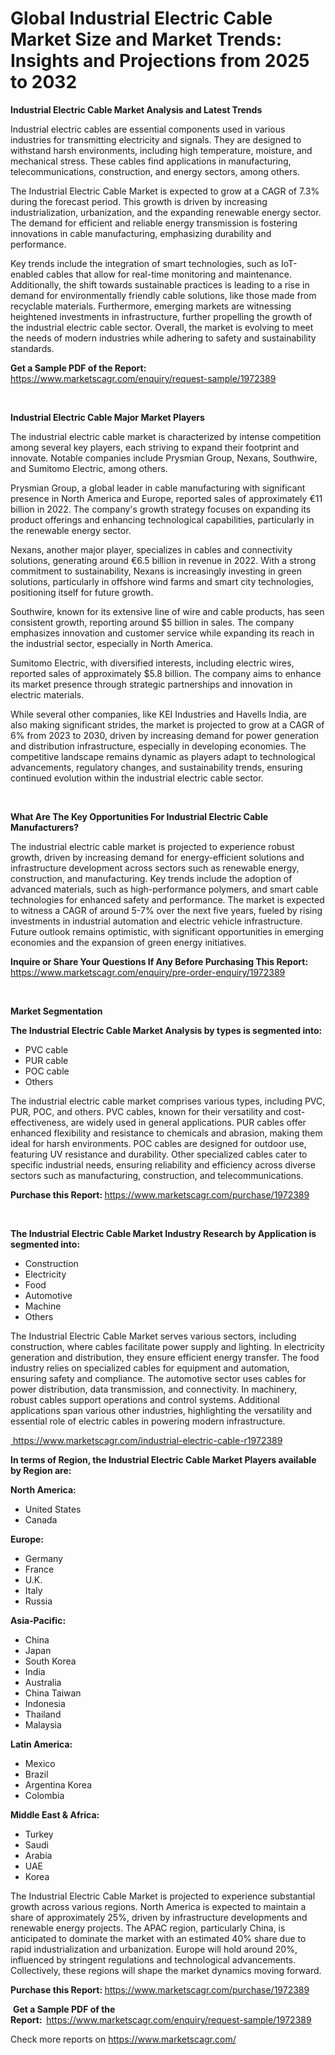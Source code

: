 <p><h1>Global Industrial Electric Cable Market Size and Market Trends: Insights and Projections from 2025 to 2032</h1></p><p><strong>Industrial Electric Cable Market Analysis and Latest Trends</strong></p>
<p><p>Industrial electric cables are essential components used in various industries for transmitting electricity and signals. They are designed to withstand harsh environments, including high temperature, moisture, and mechanical stress. These cables find applications in manufacturing, telecommunications, construction, and energy sectors, among others.</p><p>The Industrial Electric Cable Market is expected to grow at a CAGR of 7.3% during the forecast period. This growth is driven by increasing industrialization, urbanization, and the expanding renewable energy sector. The demand for efficient and reliable energy transmission is fostering innovations in cable manufacturing, emphasizing durability and performance. </p><p>Key trends include the integration of smart technologies, such as IoT-enabled cables that allow for real-time monitoring and maintenance. Additionally, the shift towards sustainable practices is leading to a rise in demand for environmentally friendly cable solutions, like those made from recyclable materials. Furthermore, emerging markets are witnessing heightened investments in infrastructure, further propelling the growth of the industrial electric cable sector. Overall, the market is evolving to meet the needs of modern industries while adhering to safety and sustainability standards.</p></p>
<p><strong>Get a Sample PDF of the Report:&nbsp;</strong> <a href="https://www.marketscagr.com/enquiry/request-sample/1972389?utm_campaign=3135&utm_medium=2&utm_source=Github&utm_content=ia&utm_term=07042025&utm_id=industrial-electric-cable">https://www.marketscagr.com/enquiry/request-sample/1972389</a></p>
<p>&nbsp;</p>
<p><strong>Industrial Electric Cable Major Market Players</strong></p>
<p><p>The industrial electric cable market is characterized by intense competition among several key players, each striving to expand their footprint and innovate. Notable companies include Prysmian Group, Nexans, Southwire, and Sumitomo Electric, among others.</p><p>Prysmian Group, a global leader in cable manufacturing with significant presence in North America and Europe, reported sales of approximately €11 billion in 2022. The company's growth strategy focuses on expanding its product offerings and enhancing technological capabilities, particularly in the renewable energy sector.</p><p>Nexans, another major player, specializes in cables and connectivity solutions, generating around €6.5 billion in revenue in 2022. With a strong commitment to sustainability, Nexans is increasingly investing in green solutions, particularly in offshore wind farms and smart city technologies, positioning itself for future growth.</p><p>Southwire, known for its extensive line of wire and cable products, has seen consistent growth, reporting around $5 billion in sales. The company emphasizes innovation and customer service while expanding its reach in the industrial sector, especially in North America.</p><p>Sumitomo Electric, with diversified interests, including electric wires, reported sales of approximately $5.8 billion. The company aims to enhance its market presence through strategic partnerships and innovation in electric materials.</p><p>While several other companies, like KEI Industries and Havells India, are also making significant strides, the market is projected to grow at a CAGR of 6% from 2023 to 2030, driven by increasing demand for power generation and distribution infrastructure, especially in developing economies. The competitive landscape remains dynamic as players adapt to technological advancements, regulatory changes, and sustainability trends, ensuring continued evolution within the industrial electric cable sector.</p></p>
<p>&nbsp;</p>
<p><strong>What Are The Key Opportunities For Industrial Electric Cable Manufacturers?</strong></p>
<p><p>The industrial electric cable market is projected to experience robust growth, driven by increasing demand for energy-efficient solutions and infrastructure development across sectors such as renewable energy, construction, and manufacturing. Key trends include the adoption of advanced materials, such as high-performance polymers, and smart cable technologies for enhanced safety and performance. The market is expected to witness a CAGR of around 5-7% over the next five years, fueled by rising investments in industrial automation and electric vehicle infrastructure. Future outlook remains optimistic, with significant opportunities in emerging economies and the expansion of green energy initiatives.</p></p>
<p><strong>Inquire or Share Your Questions If Any Before Purchasing This Report:</strong> <a href="https://www.marketscagr.com/enquiry/pre-order-enquiry/1972389?utm_campaign=3135&utm_medium=2&utm_source=Github&utm_content=ia&utm_term=07042025&utm_id=industrial-electric-cable">https://www.marketscagr.com/enquiry/pre-order-enquiry/1972389</a></p>
<p>&nbsp;</p>
<p><strong>Market Segmentation</strong></p>
<p><strong>The Industrial Electric Cable Market Analysis by types is segmented into:</strong></p>
<p><ul><li>PVC cable</li><li>PUR cable</li><li>POC cable</li><li>Others</li></ul></p>
<p><p>The industrial electric cable market comprises various types, including PVC, PUR, POC, and others. PVC cables, known for their versatility and cost-effectiveness, are widely used in general applications. PUR cables offer enhanced flexibility and resistance to chemicals and abrasion, making them ideal for harsh environments. POC cables are designed for outdoor use, featuring UV resistance and durability. Other specialized cables cater to specific industrial needs, ensuring reliability and efficiency across diverse sectors such as manufacturing, construction, and telecommunications.</p></p>
<p><strong>Purchase this Report:&nbsp;</strong><a href="https://www.marketscagr.com/purchase/1972389?utm_campaign=3135&utm_medium=2&utm_source=Github&utm_content=ia&utm_term=07042025&utm_id=industrial-electric-cable">https://www.marketscagr.com/purchase/1972389</a></p>
<p>&nbsp;</p>
<p><strong>The Industrial Electric Cable Market Industry Research by Application is segmented into:</strong></p>
<p><ul><li>Construction</li><li>Electricity</li><li>Food</li><li>Automotive</li><li>Machine</li><li>Others</li></ul></p>
<p><p>The Industrial Electric Cable Market serves various sectors, including construction, where cables facilitate power supply and lighting. In electricity generation and distribution, they ensure efficient energy transfer. The food industry relies on specialized cables for equipment and automation, ensuring safety and compliance. The automotive sector uses cables for power distribution, data transmission, and connectivity. In machinery, robust cables support operations and control systems. Additional applications span various other industries, highlighting the versatility and essential role of electric cables in powering modern infrastructure.</p></p>
<p><a href="https://www.marketscagr.com/industrial-electric-cable-r1972389?utm_campaign=3135&utm_medium=2&utm_source=Github&utm_content=ia&utm_term=07042025&utm_id=industrial-electric-cable">&nbsp;https://www.marketscagr.com/industrial-electric-cable-r1972389</a></p>
<p><strong>In terms of Region, the Industrial Electric Cable Market Players available by Region are:</strong></p>
<p>
    <p> <strong> North America: </strong>
        <ul>
            <li>United States</li>
            <li>Canada</li>
        </ul>
        </p> 
    <p> <strong> Europe: </strong>
        <ul>
            <li>Germany</li>
            <li>France</li>
            <li>U.K.</li>
            <li>Italy</li>
            <li>Russia</li>
        </ul>
        </p> 
    <p> <strong> Asia-Pacific: </strong>
        <ul>
            <li>China</li>
            <li>Japan</li>
            <li>South Korea</li>
            <li>India</li>
            <li>Australia</li>
            <li>China Taiwan</li>
            <li>Indonesia</li>
            <li>Thailand</li>
            <li>Malaysia</li>
        </ul>
        </p> 
    <p> <strong> Latin America: </strong>
        <ul>
            <li>Mexico</li>
            <li>Brazil</li>
            <li>Argentina Korea</li>
            <li>Colombia</li>
        </ul>
        </p> 
    <p> <strong> Middle East & Africa: </strong>
        <ul>
            <li>Turkey</li>
            <li>Saudi</li>
            <li>Arabia</li>
            <li>UAE</li>
            <li>Korea</li>
        </ul>
    </p>
    </p>
<p><p>The Industrial Electric Cable Market is projected to experience substantial growth across various regions. North America is expected to maintain a share of approximately 25%, driven by infrastructure developments and renewable energy projects. The APAC region, particularly China, is anticipated to dominate the market with an estimated 40% share due to rapid industrialization and urbanization. Europe will hold around 20%, influenced by stringent regulations and technological advancements. Collectively, these regions will shape the market dynamics moving forward.</p></p>
<p><strong>Purchase this Report: </strong><a href="https://www.marketscagr.com/purchase/1972389?utm_campaign=3135&utm_medium=2&utm_source=Github&utm_content=ia&utm_term=07042025&utm_id=industrial-electric-cable">https://www.marketscagr.com/purchase/1972389</a></p>
<p>&nbsp;<strong>Get a Sample PDF of the Report:&nbsp;&nbsp;</strong><a href="https://www.marketscagr.com/enquiry/request-sample/1972389?utm_campaign=3135&utm_medium=2&utm_source=Github&utm_content=ia&utm_term=07042025&utm_id=industrial-electric-cable">https://www.marketscagr.com/enquiry/request-sample/1972389</a></p>
<p><strong></strong></p>
<p>Check more reports on <a href="https://www.marketscagr.com/?utm_campaign=3135&utm_medium=2&utm_source=Github&utm_content=ia&utm_term=07042025&utm_id=industrial-electric-cable">https://www.marketscagr.com/</a></p>